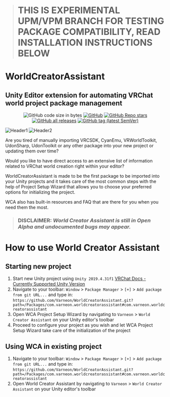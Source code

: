 > # THIS IS EXPERIMENTAL UPM/VPM BRANCH FOR TESTING PACKAGE COMPATIBILITY, READ INSTALLATION INSTRUCTIONS BELOW

# WorldCreatorAssistant
Unity Editor extension for automating VRChat world project package management
---
<div align="center">

![GitHub code size in bytes](https://img.shields.io/github/languages/code-size/Varneon/WorldCreatorAssistant?style=for-the-badge)
[![GitHub](https://img.shields.io/github/license/Varneon/WorldCreatorAssistant?color=blue&style=for-the-badge)](https://github.com/Varneon/WorldCreatorAssistant/blob/main/LICENSE)
[![GitHub Repo stars](https://img.shields.io/github/stars/Varneon/WorldCreatorAssistant?style=for-the-badge)](https://github.com/Varneon/WorldCreatorAssistant/stargazers)
[![GitHub all releases](https://img.shields.io/github/downloads/Varneon/WorldCreatorAssistant/total?color=blue&style=for-the-badge)](https://github.com/Varneon/WorldCreatorAssistant/releases)
[![GitHub tag (latest SemVer)](https://img.shields.io/github/v/tag/Varneon/WorldCreatorAssistant?color=blue&label=Release&sort=semver&style=for-the-badge)](https://github.com/Varneon/WorldCreatorAssistant/releases/latest)

</div>

![Header1](https://i.imgur.com/rIdvYx2.png)
![Header2](https://i.imgur.com/H2lu2k0.png)

Are you tired of manually importing VRCSDK, CyanEmu, VRWorldToolkit, UdonSharp, UdonToolkit or any other package into your new project or updating them over time?

Would you like to have direct access to an extensive list of information related to VRChat world creation right within your editor?

WorldCreatorAssistant is made to be the first package to be imported into your Unity projects and it takes care of the most common steps with the help of Project Setup Wizard that allows you to choose your preferred options for initializing the project.

WCA also has built-in resources and FAQ that are there for you when you need them the most.

> ### **DISCLAIMER:** *World Creator Assistant is still in Open Alpha and undocumented bugs may appear.*

# How to use World Creator Assistant

## Starting new project
1. Start new Unity project using `Unity 2019.4.31f1` [VRChat Docs - Currently Supported Unity Version](https://docs.vrchat.com/docs/current-unity-version)
2. Navigate to your toolbar: `Window` > `Package Manager` > `[+]` > `Add package from git URL...` and type in: `https://github.com/Varneon/WorldCreatorAssistant.git?path=/Packages/com.varneon.worldcreatorassistant#com.varneon.worldcreatorassistant` 
3. Open WCA Project Setup Wizard by navigating to `Varneon` > `World Creator Assistant` on your Unity editor's toolbar
4. Proceed to configure your project as you wish and let WCA Project Setup Wizard take care of the initialization of the project

## Using WCA in existing project
1. Navigate to your toolbar: `Window` > `Package Manager` > `[+]` > `Add package from git URL...` and type in: `https://github.com/Varneon/WorldCreatorAssistant.git?path=/Packages/com.varneon.worldcreatorassistant#com.varneon.worldcreatorassistant` 
2. Open World Creator Assistant by navigating to `Varneon` > `World Creator Assistant` on your Unity editor's toolbar
